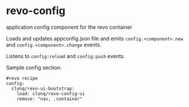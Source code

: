 # revo-config
application config component for the revo container

Loads and updates appconfig.json file and emits `config.<component>.new` and `config.<component>.change` events.

Listens to `config:reload` and `config:push` events.

Sample config section:

```
#revo recipe
config:
  clonq/revo-ui-bootstrap:
    load: clonq/revo-config-ui
    remove: "nav, .container"
```
